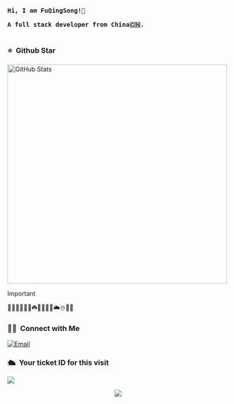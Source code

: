 <pre> 
<strong>Hi, I am FuQingSong!👋 </strong>

<strong>A full stack developer from China🇨🇳. </strong>

</pre> 

### ⭐️ &nbsp;Github Star

<img width="500px"  alt="GitHub Stats" src="https://github-readme-stats.vercel.app/api?username=FuPine&count_private=true&show_icons=true"/>

> [!IMPORTANT]
> 🍉🥦🍵🌀🍁🌵☘️🎃🥬🍳🥝🌥️☃️🥗🍟



### 🤝🏻 &nbsp;Connect with Me
<a href="mailto:2228571262@qq.com"><img alt="Email" src="https://img.shields.io/badge/Email-2228571262@qq.com-blue?style=flat-square&logo=gmail"></a>


### 🛳 &nbsp;Your ticket ID for this visit
<img src="https://profile-counter.glitch.me/FuPine/count.svg" />

<p align="center">
  <img src="https://capsule-render.vercel.app/api?type=waving&color=gradient&height=60&section=footer"/>
</p>

